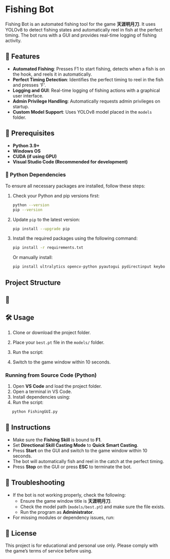 # Fishing Bot

Fishing Bot is an automated fishing tool for the game **天涯明月刀**. It uses YOLOv8 to detect fishing states and automatically reel in fish at the perfect timing. The bot runs with a GUI and provides real-time logging of fishing activity.

## 🚀 Features

- **Automated Fishing**: Presses F1 to start fishing, detects when a fish is on the hook, and reels it in automatically.
- **Perfect Timing Detection**: Identifies the perfect timing to reel in the fish and presses 'F'.
- **Logging and GUI**: Real-time logging of fishing actions with a graphical user interface.
- **Admin Privilege Handling**: Automatically requests admin privileges on startup.
- **Custom Model Support**: Uses YOLOv8 model placed in the `models` folder.

## 📝 Prerequisites

- **Python 3.9+**
- **Windows OS**
- **CUDA (if using GPU)**
- **Visual Studio Code (Recommended for development)**

### 🐍 Python Dependencies

To ensure all necessary packages are installed, follow these steps:

1. Check your Python and pip versions first:
   ```bash
   python --version
   pip --version
   ```

2. Update `pip` to the latest version:
   ```bash
   pip install --upgrade pip
   ```

3. Install the required packages using the following command:
   ```bash
   pip install -r requirements.txt
   ```
   
   Or manually install:
   ```bash
   pip install ultralytics opencv-python pyautogui pydirectinput keyboard numpy pywin32
   ```

## &#x20;Project Structure

## 📂

## 🛠 Usage
1. Clone or download the project folder.
2. Place your `best.pt` file in the `models/` folder.
3. Run the script:

4. Switch to the game window within 10 seconds.

### Running from Source Code (Python)

1. Open **VS Code** and load the project folder.
2. Open a terminal in VS Code.
3. Install dependencies using:
4. Run the script:
```bash
   python FishingGUI.py
```
## 📝 Instructions

- Make sure the **Fishing Skill** is bound to **F1**.
- Set **Directional Skill Casting Mode** to **Quick Smart Casting**.
- Press **Start** on the GUI and switch to the game window within 10 seconds.
- The bot will automatically fish and reel in the catch at the perfect timing.
- Press **Stop** on the GUI or press **ESC** to terminate the bot.

## 🐛 Troubleshooting

- If the bot is not working properly, check the following:
  - Ensure the game window title is **天涯明月刀**.
  - Check the model path (`models/best.pt`) and make sure the file exists.
  - Run the program as **Administrator**.
- For missing modules or dependency issues, run:

## 📝 License

This project is for educational and personal use only. Please comply with the game’s terms of service before using.

